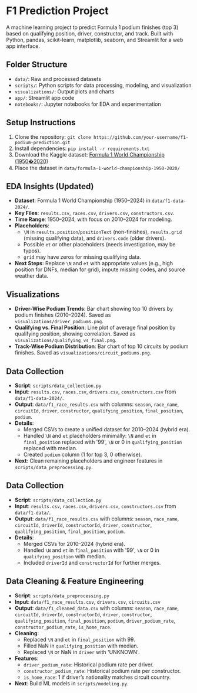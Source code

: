  # F1 Prediction Project
A machine learning project to predict Formula 1 podium finishes (top 3) based on qualifying position, driver, constructor, and track. Built with Python, pandas, scikit-learn, matplotlib, seaborn, and Streamlit for a web app interface.

## Folder Structure
- `data/`: Raw and processed datasets
- `scripts/`: Python scripts for data processing, modeling, and visualization
- `visualizations/`: Output plots and charts
- `app/`: Streamlit app code
- `notebooks/`: Jupyter notebooks for EDA and experimentation

## Setup Instructions
1. Clone the repository: `git clone https://github.com/your-username/f1-podium-prediction.git`
2. Install dependencies: `pip install -r requirements.txt`
3. Download the Kaggle dataset: [Formula 1 World Championship (1950�2020)](https://www.kaggle.com/datasets/rohanrao/formula-1-world-championship-1950-2020)
4. Place the dataset in `data/formula-1-world-championship-1950-2020/`

## EDA Insights (Updated)
- **Dataset**: Formula 1 World Championship (1950–2024) in `data/f1-data-2024/`.
- **Key Files**: `results.csv`, `races.csv`, `drivers.csv`, `constructors.csv`.
- **Time Range**: 1950–2024, with focus on 2010–2024 for modeling.
- **Placeholders**:
  - `\N` in `results.position`/`positionText` (non-finishes), `results.grid` (missing qualifying data), and `drivers.code` (older drivers).
  - Possible `et` or other placeholders (needs investigation, may be typos).
  - `grid` may have zeros for missing qualifying data.
- **Next Steps**: Replace `\N` and `et` with appropriate values (e.g., high position for DNFs, median for grid), impute missing codes, and source weather data.

## Visualizations
- **Driver-Wise Podium Trends**: Bar chart showing top 10 drivers by podium finishes (2010–2024). Saved as `visualizations/driver_podiums.png`.
- **Qualifying vs. Final Position**: Line plot of average final position by qualifying position, showing correlation. Saved as `visualizations/qualifying_vs_final.png`.
- **Track-Wise Podium Distribution**: Bar chart of top 10 circuits by podium finishes. Saved as `visualizations/circuit_podiums.png`.
## Data Collection
- **Script**: `scripts/data_collection.py`
- **Input**: `results.csv`, `races.csv`, `drivers.csv`, `constructors.csv` from `data/f1-data-2024/`.
- **Output**: `data/f1_race_results.csv` with columns: `season`, `race_name`, `circuitId`, `driver`, `constructor`, `qualifying_position`, `final_position`, `podium`.
- **Details**:
  - Merged CSVs to create a unified dataset for 2010–2024 (hybrid era).
  - Handled `\N` and `et` placeholders minimally: `\N` and `et` in `final_position` replaced with '99', `\N` or 0 in `qualifying_position` replaced with median.
  - Created `podium` column (1 for top 3, 0 otherwise).
- **Next**: Clean remaining placeholders and engineer features in `scripts/data_preprocessing.py`.
## Data Collection
- **Script**: `scripts/data_collection.py`
- **Input**: `results.csv`, `races.csv`, `drivers.csv`, `constructors.csv` from `data/f1-data/`.
- **Output**: `data/f1_race_results.csv` with columns: `season`, `race_name`, `circuitId`, `driverId`, `constructorId`, `driver`, `constructor`, `qualifying_position`, `final_position`, `podium`.
- **Details**:
  - Merged CSVs for 2010–2024 (hybrid era).
  - Handled `\N` and `et` in `final_position` with '99', `\N` or 0 in `qualifying_position` with median.
  - Included `driverId` and `constructorId` for further merges.

## Data Cleaning & Feature Engineering
- **Script**: `scripts/data_preprocessing.py`
- **Input**: `data/f1_race_results.csv`, `drivers.csv`, `circuits.csv`
- **Output**: `data/f1_cleaned_data.csv` with columns: `season`, `race_name`, `circuitId`, `driverId`, `constructorId`, `driver`, `constructor`, `qualifying_position`, `final_position`, `podium`, `driver_podium_rate`, `constructor_podium_rate`, `is_home_race`.
- **Cleaning**:
  - Replaced `\N` and `et` in `final_position` with 99.
  - Filled NaN in `qualifying_position` with median.
  - Replaced `\N` or NaN in `driver` with 'UNKNOWN'.
- **Features**:
  - `driver_podium_rate`: Historical podium rate per driver.
  - `constructor_podium_rate`: Historical podium rate per constructor.
  - `is_home_race`: 1 if driver’s nationality matches circuit country.
- **Next**: Build ML models in `scripts/modeling.py`.